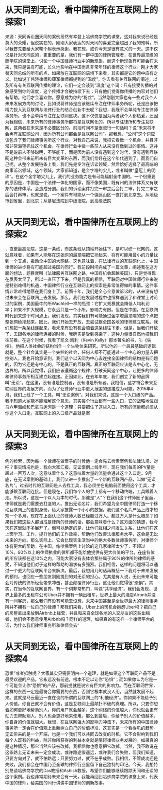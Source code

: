 # 从天同到无讼，看中国律所在互联网上的探索1

来源：天同诉讼圈天同的案例居然有幸登上哈佛商学院的课堂，这对我来说已经是莫大的荣耀，但说实在的，刚刚大家表达的对天同的喜爱完全超出了我的预料，所以我首先要给大家鞠个躬表示感谢。我在想，或许今天是很有意义的一天。这不仅仅是针对天同说的，更重要的是，我们有一群中国的律所管理者，在世界最顶级的商学院的课堂上，讨论一个中国律师行业中的新现象，而这个新现象有可能会在未来，我只是说有可能，长久地影响在中国尚且非常年轻的律师这个行业。刚才大家替天同总结的所有的点，如果放在互联网的语境下来看，其实都是它的题中应有之义。比如说丁伟晓律师和薛军律师都提到的“温度”，你去看有关互联网的阐述，以及所有有关互联网传播的理论，它们一定会谈到“温度”这个词：只有接受传播的对象感受到你的温度，这个传播才会被持续下去；只有他们觉得你传播的内容对他们有帮助，他们才会喜欢你，愿意成为你的“粉丝”。当然刚刚大家也有一些对我个人未来发展方向的讨论，比如说蒋律师是应该继续专注在律师事务所呢，还是应该把精力投入到互联网与法律行业的结合创新中去呢？我想，我既不会单纯专注在律师事务所，也不会单纯专注在互联网这块。这不仅仅是因为两者我个人都热爱，还因为我相信，未来所有的律师事务所都将是互联网化的。所以专注律所和专注互联网，这两者在未来是不必要区分的。前段时间不是很流行一句话吗？说“未来将不会再有互联网公司，因为所有公司都会是互联网公司”。那我想，“公司”这个词应该包含了我们律师事务所这个行业。对我自己来说，我把它看做一个机会，并且非常非常渴望抓住这个机会，在律师行业中做一些前人从来没有做到过的事情。这并不是说前人不够聪明，不够能干，而是因为前人没有遇到这个时代，没有遇到互联网这种会带来前所未有巨大变革的东西，而我们恰好在这个年代遇到了。而我们自己呢，从整个发展链条上看，我们先是专注在诉讼领域，然后恰好选择了最高端的商事诉讼领域。这个领域，大家都知道，是金字塔的尖儿，或者叫做“皇冠上的明珠”。在这个金字塔尖儿上，我们的业务能力是有可能辐射全中国的。一个很重要的原因是，中国是一个法律一体化的国家，而不像美国，既有州的法律体系又有联邦的法律体系，会造成分割。我们的诉讼案件打完一审之后会打二审，打完二审之后会打再审，也就是说，一个案件有可能从一个偏远山区一直打到北京去。从地级市到省里，到北京；从基层法院到中级法院，到高级法院

# 从天同到无讼，看中国律所在互联网上的探索2

，直至最高法院，这是一条线，而这条线从顶端开始往下，是可以织一张网的。这就意味着，如果有人能够在这张网的最顶端把它拎起来，将有可能用最小的力量找到一个支点，撬动全中国的大网络。这也意味着，在法律行业的互联网化上，中国律师的进步将有可能超过美国的同行。我前段时间完成了一篇文章，阐述我在这方面的想法，题目就叫《法律服务互联网之路，中国有机会超越美国》，只是觉得现在发表太早了，所以一直压了下来。但是我真的相信，互联网对中国律师行业来说是特别难得的机遇，中国律师行业在互联网上的探索是非常值得做的事情。这件事情非常难得地落在我们身上了。前面十年，我们是全心全意做诉讼的，从来没有想过未来会在互联网上去发展。那么，我们在发展过程中也照样遇到了和课堂上讨论过的案例，美国最牛的所Wachtell一样的瓶颈：它扩大规模就会降低人均利润率；如果不扩大规模，它永远只是一个小所，影响力有限。但是在中国，在互联网时代到来这个时间点上，我们发现，其实我们有可能通过金字塔最顶端的这个点把整张网给拎起来。因此，我们开始去开放，去尝试跟全国各地的律师建立联系。我们想把一条条线连起来，看未来有没有机会顺着这条线往下走。但是，当我们开放了，去跟各地的律师连接的时候，我确实是受到感染了，这种力量很自然地把我们往前推。在这个时候，我看了凯文·凯利（Kevin Kelly）那本著名的书，叫《失控》。他把人类社会的结构当作一个生物体来研究。所以他的一个最最基础的逻辑就是，整个社会其实是一个失控的社会，任何人都不可能通过一个中心的力量去把控别人。我也开始意识到，我们这个以天同为中心去连接全国律师的结构是有问题的，因为它还是有中心的，不是真正的互联网。真正的互联网应该是去中心化，无边界的。所以我觉得，我们应该遵循这个规律，打破天同这个中心，让更多的律师和律师事务所相互建立起连接。正因如此，在去年年底，我们创立了新的品牌叫“无讼”。在这里，没有谁是控制者，没有谁是所有者。我相信，这才符合未来互联网世界的发展方向。而为了让律师行业中更大范围的连接成为可能，2015年4月，我们上线了一个工具，叫“无讼案例”。对我们来说，这是一个入口级的产品。我不知道大家能不能理解这个意思，其实每个行业都有一些入口，它的战略地位跟马六甲海峡和巴拿马运河是一个道理：只要把住了这些入口，所有的流量都必须从你这个入口走。互联网上的入口级产品就是案

# 从天同到无讼，看中国律所在互联网上的探索3

例的检索，因为每一个律师在做案子的时候他一定会先去检索案例和法律法规，对吧？事实情况也是，我向大家汇报，无讼案例上线半年，现在我们每周的PV量是超过一百万人次。这意味着什么？这意味着大量的流量会通过这个入口走。9月底，在无讼案例的基础上，我们又进一步推出了一个新的互联网产品，叫做“无讼名片”。过去时代的互联网是人去找工具，我必须坐在电脑前面使用这个工具，才能够跟互联网连接。但是现在，我们每个人的手上都有一个移动终端，工具跟着人走。所以说，这是一个以人为本的时代。那谁是“人”？在我们这个律师圈子里面，律师就是我们需要去打造的人。推出无讼名片，我们希望为全中国律师打造一个移动互联网上的虚拟身份。给大家披露一个小小的数据，我们这个名片产品上线才短短一个多月，现在在上面认证的律师人数已经超过万人。超过万人是什么概念？如果我们把这些人都当成是律所的律师的话，那会意味着什么？这方面的猜想，我今天在这里就不多展开了。但可以确定的是，让他们互相之间发生关系，让他们在这上面学习、工作，提升他们的工作效率，帮助他们改善法律服务水平，这会是无讼未来的方向。那么实际上，它会比现实生活当中的绝大多数律师事务所，对律师个体有更大的帮助。在中国，像哈佛案例上讨论的这几家律所太少了，不超过10%。90%以上的律师执业的律所都不能给他提供有更大价值的平台。在座各位的所应该都在这10%之内，可能大家没有去体会那些属于90%的律所的律师的感受，不知道他们对于这样的帮助的渴求有多强烈。我们相信，这样的问题将可以通过一个更大的互联网平台来解决。最后，我想用几句话再概括一下我对于未来发展的预判，也回应一些朋友刚刚提到的对无讼的担心。尤其是有人说，无讼未来可能会对传统的律所经营带来冲击，甚至颠覆律师行业，这让他们觉得很“恐惧”。其实，在当今的互联网世界，有一个词非常热门，叫做“共享经济”。我们会发现，世界上最多的出租车公司Uber并不拥有一辆出租车，世界上最大的酒店Airbnb并没有一间客房，那么我们有没有可能去设想，未来中国甚至是全世界最大的律师事务所并不拥有一位自己的律师？那我们来看，Uber上的司机会抱怨Uber吗？把自己的房屋拿出来放到Airbnb上经营，并且和来自全球各地的人交朋友的这些出租者，他们会不愿意使用Airbnb吗？同样的道理，如果真的有这样一个律师平台的话，为什么我们律师事务所和律师会去“

# 从天同到无讼，看中国律所在互联网上的探索4

恐惧”或者抵触呢？大家其实只需要明白一个道理，就是如果这个互联网产品不是最受欢迎的产品，它永远没有前途，根本不足以让你“恐惧”；而如果你认为它是一个可能会让你“恐惧”的产品，那前提就是说它有巨大的影响力。而在互联网世界，这样的东西一定是最符合你需要的东西，否则它根本就没人用，当然就发展不起来。这就是马云最近一直在谈的所谓的互联网上的“利他经济”。你如果不能给予别人价值，你自己就不会有价值，这是互联网上最颠扑不破的真理。所以，只要你想着如何更好地帮助别人，你的用户就会越多，这个网络的价值越大，你也就会更有动力去帮助别人，别人也会更好地来使用。那么到最后，你给予别人的价值越多，你自身的价值就越大。我想，在互联网强大的影响力冲击下，未来所有的中国律师事务所一定会在价值观上重新树立自己的价值标准，这其实是一个看得见的趋势。无讼带来的是一个开端，也是一个我们可以共同去改变的时机。它不会影响到我们每个人既有的利益，除非你所获得的利益本身就是阻碍律师业务发展的。如果真的是这种情况，那它当然应该被改掉，我相信你也愿意把它改掉。当然，我不敢说在这条路上无讼未来一定会成功。或许路途很遥远，或许我们会失败，但我们知道，只要方向对了，就不怕路远；只要努力过，就不在乎成败。我相信，不管成功还是失败，我们都会在中国乃至全球的律师行业里留下自己独特的印记。今天，我想特别恳请哈佛商学院的Das教授和Ashish教授，希望你们能够继续跟踪天同和无讼的这个案例。我也非常期待未来会有一天，我能再回到哈佛商学院的课堂上来，代表中国的律师，给美国的同行讲讲中国律师的创新故事。

